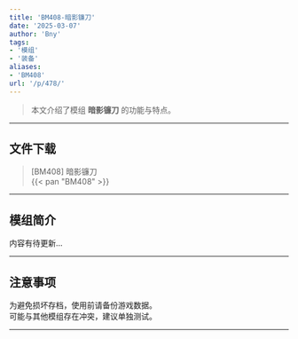 ```yaml
---
title: 'BM408-暗影镰刀'
date: '2025-03-07'
author: 'Bny'
tags:
- '模组'
- '装备'
aliases:
- 'BM408'
url: '/p/478/'
---
```


> 本文介绍了模组 **暗影镰刀** 的功能与特点。

---

## 文件下载

> [BM408] 暗影镰刀  
{{< pan "BM408" >}}  

---

## 模组简介

>  
内容有待更新...  

---

## 注意事项

>  
为避免损坏存档，使用前请备份游戏数据。  
可能与其他模组存在冲突，建议单独测试。  

---

